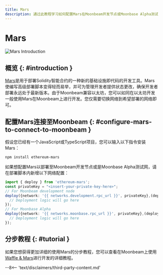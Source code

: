 ```yaml
---
title: Mars
description: 通过此教程学习如何配置Mars在Moonbeam开发节点或Moonbase Alpha测试网上部署Solidity智能合约。
---
```


# Mars

![Mars Introduction](/images/builders/build/eth-api/dev-env/waffle-mars/mars-banner.png)

## 概览 {: #introduction }

[Mars](https://github.com/EthWorks/Mars)是用于部署Solidity智能合约的一种新的基础设施即代码的开发工具。Mars使编写高级部署脚本变得轻而易举，并可为管理开发者提供状态更改，确保开发者部署永远处于最新版本。由于Moonbeam兼容以太坊，您可以如同在以太坊开发一般使用Mars在Moonbeam上进行开发。您仅需要切换网络到希望部署的网络即可。

## 配置Mars连接至Moonbeam {: #configure-mars-to-connect-to-moonbeam } 

假设您已经有一个JavaScript或TypeScript项目，您可以输入以下指令安装Mars：

```
npm install ethereum-mars
```

如果想配置Mars以部署至Moonbeam开发节点或是Moonbase Alpha测试网，请在部署脚本内新增以下网络配置：

```typescript
import { deploy } from 'ethereum-mars';
const privateKey = "<insert-your-private-key-here>";
// For Moonbeam development node
deploy({network: '{{ networks.development.rpc_url }}', privateKey},(deployer) => {
  // Deployment logic will go here
});
// For Moonbase Alpha
deploy({network: '{{ networks.moonbase.rpc_url }}', privateKey},(deployer) => {
  // Deployment logic will go here
});
```

## 分步教程 {: #tutorial }

如果您想获得更加详细的使用Mars的分步教程，您可以查看在Moonbeam上使用[Waffle & Mars](/builders/interact/waffle-mars/)进行开发的详细教程。

--8<-- 'text/disclaimers/third-party-content.md'